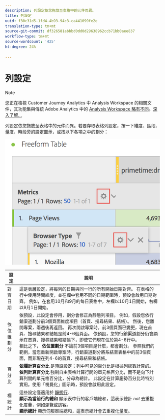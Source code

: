 ```yaml
---
description: 列設定依您拖放至表格中的元件而異。
title: 列設定
uuid: f30c31d5-1fd4-4b93-94c3-ca441099fe2e
translation-type: tm+mt
source-git-commit: df326581abbbd0dd0d29638962ccb71bb0aee837
workflow-type: tm+mt
source-wordcount: '425'
ht-degree: 24%

---
```



# 列設定

>[!NOTE]
>
>您正在檢視 Customer Journey Analytics 中 Analysis Workspace 的相關文件，其功能集與傳統 Adobe Analytics 中的 [Analysis Workspace 略有不同](https://docs.adobe.com/content/help/zh-Hant/analytics/analyze/analysis-workspace/home.html)。[深入了解...](/help/getting-started/cja-aa.md)

列設定依您拖放至表格中的元件而異。若要存取表格列設定，按一下維度、區段、量度、時段旁的設定圖示，或按以下各項之中的劃分：

![](assets/row-settings.png)

| 設定 | 說明 |
|--- |--- |
| 對齊日期 | 這是表層設定，將每列的日期與同一行的所有開始日期對齊。 在表格的行中使用時間維度，並在欄中套用不同的日期範圍時，預設會啟用日期對齊。 例如，在套用10月和9月的每日表格中，左欄以10月1日開始，右欄以9月1日開始。 |
| 依位置劃分 | 依預設，此設定會停用，劃分會修正為靜態列項目。 例如，假設您依行銷渠道劃分前3個頁面維度項目（首頁、搜尋結果、結帳）。 然後，您離開專案，兩週後再返回。 再次開啟專案時，前3個頁面已變更，現在首頁、搜尋結果和結帳是前4-6個頁面。 依預設，您的行銷渠道劃分仍會顯示在首頁、搜尋結果和結帳下，即使它們現在位於第4-6行中。 <br> 相比之下， **依位置劃分** 不論前3個項目是什麼，都會劃分。 參照我們的範例，當您重新開啟專案時，行銷渠道劃分將系結至表格中的前3個頁面，而非現在列4-6的首頁、搜尋結果和結帳。 |
| 百分比 | **依欄計算百分比** 是預設設定；列中可見的百分比是根據列總數計算的。 <br>**依列計算百分比** 強制自由表格計算行間的單元格百分比，而不是向下計算列間的單元格百分比，分母為總計。 此設定在計算趨勢百分比時特別實用。使用「視覺化」圖示時，預設會啟用此設定。 |
| 欄總計 | 這些設定僅適用於 [靜態行](manual-vs-dynamic-rows.md). <br> **顯示為當前行的總和** 顯示表中行的客戶端總和，這表示總計 *not* 去重複化度量，例如瀏覽或訪客。 <br> **顯示總計** 顯示伺服器端總和，這表示總計會去重複化量度。 |
